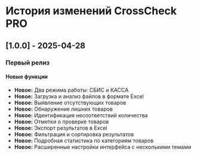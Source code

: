 # История изменений CrossCheck PRO

## [1.0.0] - 2025-04-28
### Первый релиз

#### Новые функции
- **Новое:** Два режима работы: СБИС и КАССА
- **Новое:** Загрузка и анализ файлов в формате Excel
- **Новое:** Выявление отсутствующих товаров
- **Новое:** Обнаружение лишних товаров
- **Новое:** Идентификация несоответствий количества
- **Новое:** Отметки о проверке товаров
- **Новое:** Экспорт результатов в Excel
- **Новое:** Фильтрация и сортировка результатов
- **Новое:** Подробная статистика по категориям товаров
- **Новое:** Расширенные настройки интерфейса с несколькими темами 